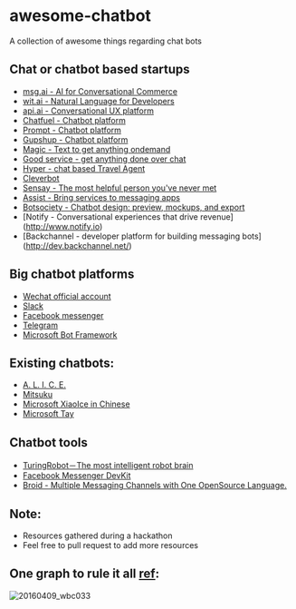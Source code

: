 # awesome-chatbot
A collection of awesome things regarding chat bots

## Chat or chatbot based startups
- [msg.ai - AI for Conversational Commerce](http://msg.ai/)
- [wit.ai - Natural Language for Developers
](https://wit.ai/)
- [api.ai - Conversational UX platform](https://api.ai/)
- [Chatfuel - Chatbot platform](http://chatfuel.com/)
- [Prompt - Chatbot platform](http://promptapp.io/)
- [Gupshup - Chatbot platform](https://www.gupshup.io)
- [Magic - Text to get anything ondemand](https://getmagicnow.com/)
- [Good service - get anything done over chat](http://www.goodservice.in/)
- [Hyper - chat based Travel Agent](https://www.usehyper.com/)
- [Cleverbot](http://www.cleverbot.com/)
- [Sensay - The most helpful person you've never met](http://www.sensay.it/)
- [Assist - Bring services to messaging apps](https://www.assi.st/)
- [Botsociety - Chatbot design: preview, mockups, and export](https://botsociety.io)
- [Notify - Conversational experiences that drive revenue] (http://www.notify.io)
- [Backchannel - developer platform for building messaging bots] (http://dev.backchannel.net/)

## Big chatbot platforms
- [Wechat official account](https://admin.wechat.com/)
- [Slack](https://api.slack.com/bot-users)
- [Facebook messenger](https://developers.facebook.com/docs/messenger-platform)
- [Telegram](https://core.telegram.org/)
- [Microsoft Bot Framework](https://dev.botframework.com/)

## Existing chatbots:
- [ A. L. I. C. E.](http://alice.pandorabots.com/)
- [Mitsuku](http://www.mitsuku.com/)
- [Microsoft XiaoIce in Chinese ](http://www.msxiaoice.com/DesktopLanding)
- [Microsoft Tay](https://twitter.com/tayandyou)

## Chatbot tools
- [TuringRobot－The most intelligent robot brain](http://www.tuling123.com/)
- [Facebook Messenger DevKit](https://github.com/olegakbarov/facebook-messenger-devkit)
- [Broid - Multiple Messaging Channels with One OpenSource Language.](https://github.com/broidHQ/integrations/tree/master)

## Note:
- Resources gathered during a hackathon
- Feel free to pull request to add more resources

## One graph to rule it all [ref](http://www.economist.com/news/business-and-finance/21696477-market-apps-maturing-now-one-text-based-services-or-chatbots-looks-poised):
![20160409_wbc033](https://cloud.githubusercontent.com/assets/806173/14470823/7a0c8958-00a0-11e6-9d79-c871c7d3bd4f.png)
